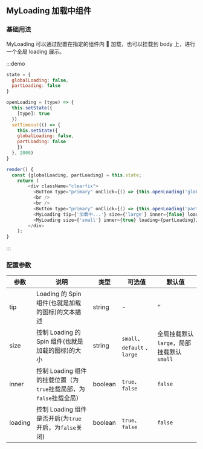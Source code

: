 ## MyLoading 加载中组件

### 基础用法

MyLoading 可以通过配置在指定的组件内  加载，也可以挂载到 body 上，进行一个全局 loading 展示。

:::demo

```js
state = {
  globalLoading: false,
  partLoading: false
}

openLoading = (type) => {
  this.setState({
    [type]: true
  })
  setTimeout(() => {
    this.setState({
    globalLoading: false,
    partLoading: false
    })
  }, 2000)
}

render() {
  const {globalLoading, partLoading} = this.state;
    return (
        <div className="clearfix">
          <Button type="primary" onClick={() => {this.openLoading('globalLoading')}}>打开全局Loading(2s后自动关闭)</Button>
          <br />
          <br />
          <Button type="primary" onClick={() => {this.openLoading('partLoading')}}>打开局部Loading(2s后自动关闭)</Button>
          <MyLoading tip={'加载中...'} size={'large'} inner={false} loading={globalLoading}/>
          <MyLoading size={'small'} inner={true} loading={partLoading}/>
        </div>
    );
}
```

:::

### 配置参数

| 参数    | 说明                                                               | 类型    | 可选值                        | 默认值                                   |
| ------- | ------------------------------------------------------------------ | ------- | ----------------------------- | ---------------------------------------- |
| tip    | Loading 的 Spin 组件(也就是加载的图标)的文本描述                | string  | - | ‘’|
| size    | 控制 Loading 的 Spin 组件(也就是加载的图标)的大小                  | string  | `small`、 `default` 、`large` | 全局挂载默认`large`，局部挂载默认`small` |
| inner   | 控制 Loading 组件的挂载位置（为`true`挂载局部，为`false`挂载全局） | boolean | `true`、 `false`              | `false`                                  |
| loading | 控制 Loading 组件是否开启(为`true`开启，为`false`关闭)             | boolean | `true`、 `false`              | `false`                                  |
